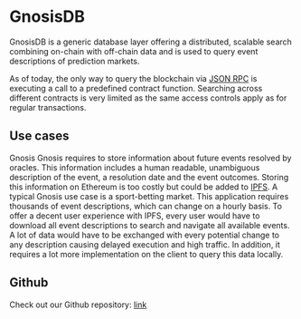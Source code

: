 GnosisDB
===========

GnosisDB is a generic database layer offering a distributed, scalable search combining on-chain with
off-chain data and is used to query event descriptions of prediction markets.

As of today, the only way to query the blockchain via [JSON RPC](https://github.com/ethereum/wiki/wiki/JSON-RPC) is executing a call to a predefined contract function. Searching across different contracts is very limited as the same access controls apply as for regular transactions.

Use cases
-----------
Gnosis
Gnosis requires to store information about future events resolved by oracles. This information includes a human readable, unambiguous description of the event, a resolution date and the event outcomes. Storing this information on Ethereum is too costly but could be added to [IPFS](https://ipfs.io/). A typical Gnosis use case is a sport-betting market. This application requires thousands of event descriptions, which can change on a hourly basis. To offer a decent user experience with IPFS, every user would have to download all event descriptions to search and navigate all available events. A lot of data would have to be exchanged with every potential change to any description causing delayed execution and high traffic. In addition, it requires a lot more implementation on the client to query this data locally.

Github
-----------
Check out our Github repository: [link](https://github.com/gnosis/gnosisdb/)
